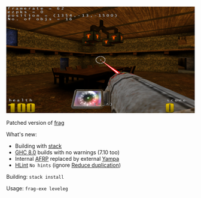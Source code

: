 ![Haskell frag 3D-shooter game screenshot](/Screenshot.png)

Patched version of [frag](https://wiki.haskell.org/Frag)

What's new:
* Building with [stack](http://haskellstack.org)
* [GHC 8.0](https://www.haskell.org/ghc/) builds with no warnings (7.10 too)
* Internal [AFRP](https://wiki.haskell.org/Arrows-based_Functional_Reactive_Programming) replaced by external [Yampa](https://wiki.haskell.org/Yampa)
* [HLint](https://hackage.haskell.org/package/hlint) `No hints` (ignore [Reduce duplication](https://downloads.haskell.org/~ghc/8.0.1/docs/html/users_guide/extending_ghc.html#annotating-modules))

Building:
  `stack install`

Usage:
  `frag-exe leveleg`
